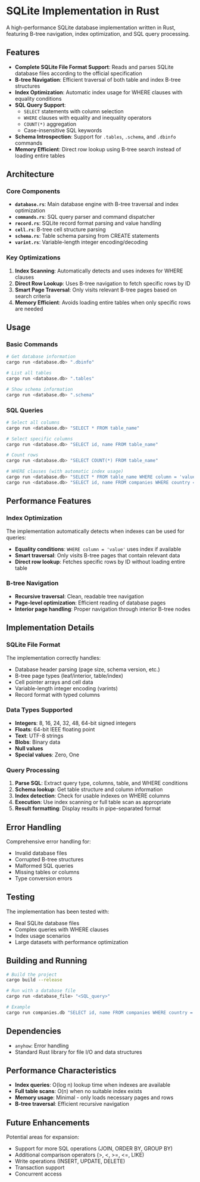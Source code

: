 # SQLite Implementation in Rust

A high-performance SQLite database implementation written in Rust, featuring B-tree navigation, index optimization, and SQL query processing.

## Features

- **Complete SQLite File Format Support**: Reads and parses SQLite database files according to the official specification
- **B-tree Navigation**: Efficient traversal of both table and index B-tree structures
- **Index Optimization**: Automatic index usage for WHERE clauses with equality conditions
- **SQL Query Support**: 
  - `SELECT` statements with column selection
  - `WHERE` clauses with equality and inequality operators
  - `COUNT(*)` aggregation
  - Case-insensitive SQL keywords
- **Schema Introspection**: Support for `.tables`, `.schema`, and `.dbinfo` commands
- **Memory Efficient**: Direct row lookup using B-tree search instead of loading entire tables

## Architecture

### Core Components

- **`database.rs`**: Main database engine with B-tree traversal and index optimization
- **`commands.rs`**: SQL query parser and command dispatcher
- **`record.rs`**: SQLite record format parsing and value handling
- **`cell.rs`**: B-tree cell structure parsing
- **`schema.rs`**: Table schema parsing from CREATE statements
- **`varint.rs`**: Variable-length integer encoding/decoding

### Key Optimizations

1. **Index Scanning**: Automatically detects and uses indexes for WHERE clauses
2. **Direct Row Lookup**: Uses B-tree navigation to fetch specific rows by ID
3. **Smart Page Traversal**: Only visits relevant B-tree pages based on search criteria
4. **Memory Efficient**: Avoids loading entire tables when only specific rows are needed

## Usage

### Basic Commands

```bash
# Get database information
cargo run <database.db> ".dbinfo"

# List all tables
cargo run <database.db> ".tables"

# Show schema information
cargo run <database.db> ".schema"
```

### SQL Queries

```bash
# Select all columns
cargo run <database.db> "SELECT * FROM table_name"

# Select specific columns
cargo run <database.db> "SELECT id, name FROM table_name"

# Count rows
cargo run <database.db> "SELECT COUNT(*) FROM table_name"

# WHERE clauses (with automatic index usage)
cargo run <database.db> "SELECT * FROM table_name WHERE column = 'value'"
cargo run <database.db> "SELECT id, name FROM companies WHERE country = 'eritrea'"
```

## Performance Features

### Index Optimization

The implementation automatically detects when indexes can be used for queries:

- **Equality conditions**: `WHERE column = 'value'` uses index if available
- **Smart traversal**: Only visits B-tree pages that contain relevant data
- **Direct row lookup**: Fetches specific rows by ID without loading entire table

### B-tree Navigation

- **Recursive traversal**: Clean, readable tree navigation
- **Page-level optimization**: Efficient reading of database pages
- **Interior page handling**: Proper navigation through interior B-tree nodes

## Implementation Details

### SQLite File Format

The implementation correctly handles:
- Database header parsing (page size, schema version, etc.)
- B-tree page types (leaf/interior, table/index)
- Cell pointer arrays and cell data
- Variable-length integer encoding (varints)
- Record format with typed columns

### Data Types Supported

- **Integers**: 8, 16, 24, 32, 48, 64-bit signed integers
- **Floats**: 64-bit IEEE floating point
- **Text**: UTF-8 strings
- **Blobs**: Binary data
- **Null values**
- **Special values**: Zero, One

### Query Processing

1. **Parse SQL**: Extract query type, columns, table, and WHERE conditions
2. **Schema lookup**: Get table structure and column information
3. **Index detection**: Check for usable indexes on WHERE columns
4. **Execution**: Use index scanning or full table scan as appropriate
5. **Result formatting**: Display results in pipe-separated format

## Error Handling

Comprehensive error handling for:
- Invalid database files
- Corrupted B-tree structures
- Malformed SQL queries
- Missing tables or columns
- Type conversion errors

## Testing

The implementation has been tested with:
- Real SQLite database files
- Complex queries with WHERE clauses
- Index usage scenarios
- Large datasets with performance optimization

## Building and Running

```bash
# Build the project
cargo build --release

# Run with a database file
cargo run <database_file> "<SQL_query>"

# Example
cargo run companies.db "SELECT id, name FROM companies WHERE country = 'eritrea'"
```

## Dependencies

- `anyhow`: Error handling
- Standard Rust library for file I/O and data structures

## Performance Characteristics

- **Index queries**: O(log n) lookup time when indexes are available
- **Full table scans**: O(n) when no suitable index exists
- **Memory usage**: Minimal - only loads necessary pages and rows
- **B-tree traversal**: Efficient recursive navigation

## Future Enhancements

Potential areas for expansion:
- Support for more SQL operations (JOIN, ORDER BY, GROUP BY)
- Additional comparison operators (>, <, >=, <=, LIKE)
- Write operations (INSERT, UPDATE, DELETE)
- Transaction support
- Concurrent access

